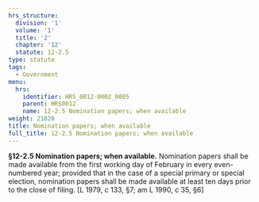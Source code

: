 ```yaml
---
hrs_structure:
  division: '1'
  volume: '1'
  title: '2'
  chapter: '12'
  statute: 12-2.5
type: statute
tags:
  - Government
menu:
  hrs:
    identifier: HRS_0012-0002_0005
    parent: HRS0012
    name: 12-2.5 Nomination papers; when available
weight: 21020
title: Nomination papers; when available
full_title: 12-2.5 Nomination papers; when available
---
```

**§12-2.5 Nomination papers; when available.** Nomination papers shall be made available from the first working day of February in every even-numbered year; provided that in the case of a special primary or special election, nomination papers shall be made available at least ten days prior to the close of filing. [L 1979, c 133, §7; am L 1990, c 35, §6]